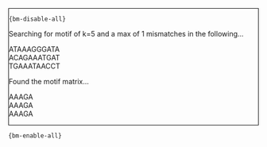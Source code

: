 <div style="border:1px solid black;">

`{bm-disable-all}`

Searching for motif of k=5 and a max of 1 mismatches in the following...


ATAAAGGGATA<br>ACAGAAATGAT<br>TGAAATAACCT


Found the motif matrix...


AAAGA<br>AAAGA<br>AAAGA


</div>

`{bm-enable-all}`

